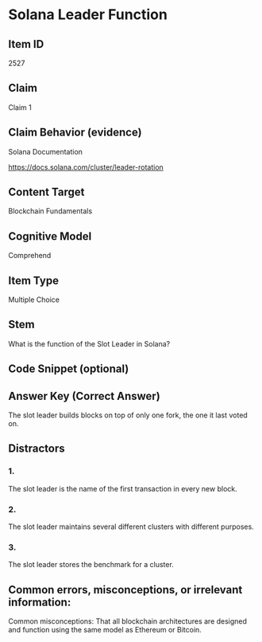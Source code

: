 # Solana Leader Function

## Item ID
2527

## Claim
Claim 1

## Claim Behavior (evidence)
Solana Documentation

https://docs.solana.com/cluster/leader-rotation 

## Content Target
Blockchain Fundamentals

## Cognitive Model
Comprehend

## Item Type
Multiple Choice

## Stem
What is the function of the Slot Leader in Solana?

## Code Snippet (optional)

## Answer Key (Correct Answer)
The slot leader builds blocks on top of only one fork, the one it last voted on.  

## Distractors
### 1.
The slot leader is the name of the first transaction in every new block.

### 2.
The slot leader maintains several different clusters with different purposes.

### 3.
The slot leader stores the benchmark for a cluster.

## Common errors, misconceptions, or irrelevant information:
Common misconceptions: That all blockchain architectures are designed and function using the same model as Ethereum or Bitcoin.
